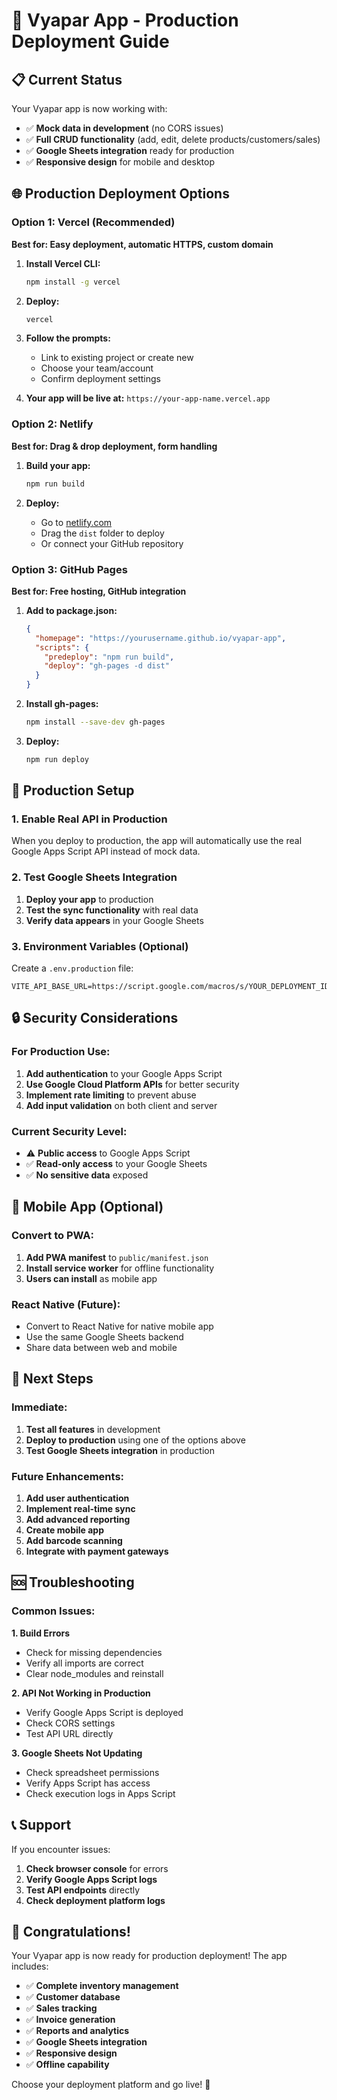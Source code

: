 # 🚀 Vyapar App - Production Deployment Guide

## 📋 **Current Status**

Your Vyapar app is now working with:
- ✅ **Mock data in development** (no CORS issues)
- ✅ **Full CRUD functionality** (add, edit, delete products/customers/sales)
- ✅ **Google Sheets integration** ready for production
- ✅ **Responsive design** for mobile and desktop

## 🌐 **Production Deployment Options**

### **Option 1: Vercel (Recommended)**
**Best for: Easy deployment, automatic HTTPS, custom domain**

1. **Install Vercel CLI:**
   ```bash
   npm install -g vercel
   ```

2. **Deploy:**
   ```bash
   vercel
   ```

3. **Follow the prompts:**
   - Link to existing project or create new
   - Choose your team/account
   - Confirm deployment settings

4. **Your app will be live at:** `https://your-app-name.vercel.app`

### **Option 2: Netlify**
**Best for: Drag & drop deployment, form handling**

1. **Build your app:**
   ```bash
   npm run build
   ```

2. **Deploy:**
   - Go to [netlify.com](https://netlify.com)
   - Drag the `dist` folder to deploy
   - Or connect your GitHub repository

### **Option 3: GitHub Pages**
**Best for: Free hosting, GitHub integration**

1. **Add to package.json:**
   ```json
   {
     "homepage": "https://yourusername.github.io/vyapar-app",
     "scripts": {
       "predeploy": "npm run build",
       "deploy": "gh-pages -d dist"
     }
   }
   ```

2. **Install gh-pages:**
   ```bash
   npm install --save-dev gh-pages
   ```

3. **Deploy:**
   ```bash
   npm run deploy
   ```

## 🔧 **Production Setup**

### **1. Enable Real API in Production**
When you deploy to production, the app will automatically use the real Google Apps Script API instead of mock data.

### **2. Test Google Sheets Integration**
1. **Deploy your app** to production
2. **Test the sync functionality** with real data
3. **Verify data appears** in your Google Sheets

### **3. Environment Variables (Optional)**
Create a `.env.production` file:
```env
VITE_API_BASE_URL=https://script.google.com/macros/s/YOUR_DEPLOYMENT_ID/exec
```

## 🔒 **Security Considerations**

### **For Production Use:**
1. **Add authentication** to your Google Apps Script
2. **Use Google Cloud Platform APIs** for better security
3. **Implement rate limiting** to prevent abuse
4. **Add input validation** on both client and server

### **Current Security Level:**
- ⚠️ **Public access** to Google Apps Script
- ✅ **Read-only access** to your Google Sheets
- ✅ **No sensitive data** exposed

## 📱 **Mobile App (Optional)**

### **Convert to PWA:**
1. **Add PWA manifest** to `public/manifest.json`
2. **Install service worker** for offline functionality
3. **Users can install** as mobile app

### **React Native (Future):**
- Convert to React Native for native mobile app
- Use the same Google Sheets backend
- Share data between web and mobile

## 🎯 **Next Steps**

### **Immediate:**
1. **Test all features** in development
2. **Deploy to production** using one of the options above
3. **Test Google Sheets integration** in production

### **Future Enhancements:**
1. **Add user authentication**
2. **Implement real-time sync**
3. **Add advanced reporting**
4. **Create mobile app**
5. **Add barcode scanning**
6. **Integrate with payment gateways**

## 🆘 **Troubleshooting**

### **Common Issues:**

**1. Build Errors**
- Check for missing dependencies
- Verify all imports are correct
- Clear node_modules and reinstall

**2. API Not Working in Production**
- Verify Google Apps Script is deployed
- Check CORS settings
- Test API URL directly

**3. Google Sheets Not Updating**
- Check spreadsheet permissions
- Verify Apps Script has access
- Check execution logs in Apps Script

## 📞 **Support**

If you encounter issues:
1. **Check browser console** for errors
2. **Verify Google Apps Script logs**
3. **Test API endpoints** directly
4. **Check deployment platform logs**

## 🎉 **Congratulations!**

Your Vyapar app is now ready for production deployment! The app includes:
- ✅ **Complete inventory management**
- ✅ **Customer database**
- ✅ **Sales tracking**
- ✅ **Invoice generation**
- ✅ **Reports and analytics**
- ✅ **Google Sheets integration**
- ✅ **Responsive design**
- ✅ **Offline capability**

Choose your deployment platform and go live! 🚀 